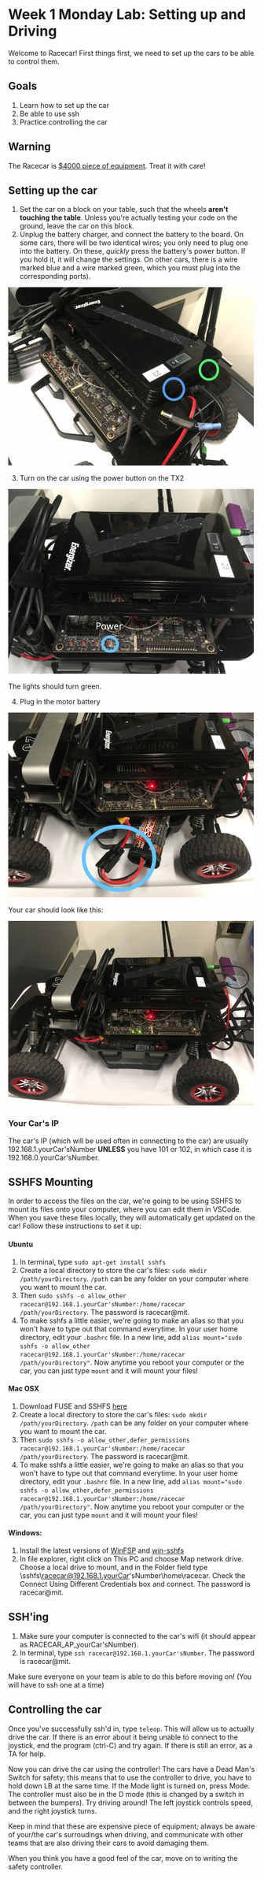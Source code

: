 # Week 1 Monday Lab: Setting up and Driving 

Welcome to Racecar! First things first, we need to set up the cars to be able to control them.

## Goals
1. Learn how to set up the car
2. Be able to use ssh
3. Practice controlling the car

## Warning
The Racecar is [$4000 piece of equipment](https://docs.google.com/spreadsheets/d/1Bz5uyDBtgBp4kAXAUPBQpVoT7LoA9LdtpIbnctvofQY/edit?usp=sharing). Treat it with care!

## Setting up the car
1. Set the car on a block on your table, such that the wheels **aren't touching the table**. Unless you're actually testing your code on the ground, leave the car on this block.
2. Unplug the battery charger, and connect the battery to the board. On some cars, there will be two identical wires; you only need to plug one into the battery. On these, *quickly* press the battery's power button. If you hold it, it will change the settings. On other cars, there is a wire marked blue and a wire marked green, which you must plug into the corresponding ports).

![](img/CarEPower.jpg)

3. Turn on the car using the power button on the TX2

![](img/CarPower.jpg)

The lights should turn green.

4. Plug in the motor battery

![](img/CarTPower.jpg)

Your car should look like this:

![](img/CarFinal.jpg)

### Your Car's IP
The car's IP (which will be used often in connecting to the car) are usually 192.168.1.yourCar'sNumber __UNLESS__ you have 101 or 102, in which case it is 192.168.0.yourCar'sNumber.

## SSHFS Mounting
In order to access the files on the car, we're going to be using SSHFS to mount its files onto your computer, where you can edit them in VSCode. When you save these files locally, they will automatically get updated on the car! Follow these instructions to set it up:

#### Ubuntu
1. In terminal, type `sudo apt-get install sshfs`
2. Create a local directory to store the car's files: `sudo mkdir /path/yourDirectory`. `/path` can be any folder on your computer where you want to mount the car.
3. Then `sudo sshfs -o allow_other racecar@192.168.1.yourCar'sNumber:/home/racecar /path/yourDirectory`. The password is racecar@mit.
4. To make sshfs a little easier, we're going to make an alias so that you won't have to type out that command everytime. In your user home directory, edit your `.bashrc` file. In a new line, add `alias mount="sudo sshfs -o allow_other racecar@192.168.1.yourCar'sNumber:/home/racecar /path/yourDirectory"`. Now anytime you reboot your computer or the car, you can just type `mount` and it will mount your files!

#### Mac OSX
1. Download FUSE and SSHFS [here](https://osxfuse.github.io/)
2. Create a local directory to store the car's files: `sudo mkdir /path/yourDirectory`. `/path` can be any folder on your computer where you want to mount the car.
3. Then `sudo sshfs -o allow_other,defer_permissions racecar@192.168.1.yourCar'sNumber:/home/racecar /path/yourDirectory`. The password is racecar@mit.
4. To make sshfs a little easier, we're going to make an alias so that you won't have to type out that command everytime. In your user home directory, edit your `.bashrc` file. In a new line, add `alias mount="sudo sshfs -o allow_other,defer_permissions racecar@192.168.1.yourCar'sNumber:/home/racecar /path/yourDirectory"`. Now anytime you reboot your computer or the car, you can just type `mount` and it will mount your files!

#### Windows:
1. Install the latest versions of [WinFSP](https://github.com/billziss-gh/winfsp/releases/tag/v1.4.19049) and [win-sshfs](https://github.com/billziss-gh/sshfs-win/releases/tag/v2.7.17334)
2. In file explorer, right click on This PC and choose Map network drive. Choose a local drive to mount, and in the Folder field type \\sshfs\racecar@192.168.1.yourCar'sNumber\home\racecar. Check the Connect Using Different Credentials box and connect. The password is racecar@mit.


## SSH'ing
1. Make sure your computer is connected to the car's wifi (it should appear as RACECAR_AP_yourCar'sNumber).
2. In terminal, type `ssh racecar@192.168.1.yourCar'sNumber`. The password is racecar@mit.

Make sure everyone on your team is able to do this before moving on! (You will have to ssh one at a time)

## Controlling the car
Once you've successfully ssh'd in, type `teleop`. This will allow us to actually drive the car. If there is an error about it being unable to connect to the joystick, end the program (ctrl-C) and try again. If there is still an error, as a TA for help. 

Now you can drive the car using the controller! The cars have a Dead Man's Switch for safety; this means that to use the controller to drive, you have to hold down LB at the same time. If the Mode light is turned on, press Mode. The controller must also be in the D mode (this is changed by a switch in between the bumpers). Try driving around! The left joystick controls speed, and the right joystick turns.

Keep in mind that these are expensive piece of equipment; always be aware of your/the car's surroudings when driving, and communicate with other teams that are also driving their cars to avoid damaging them.

When you think you have a good feel of the car, move on to writing the safety controller.

